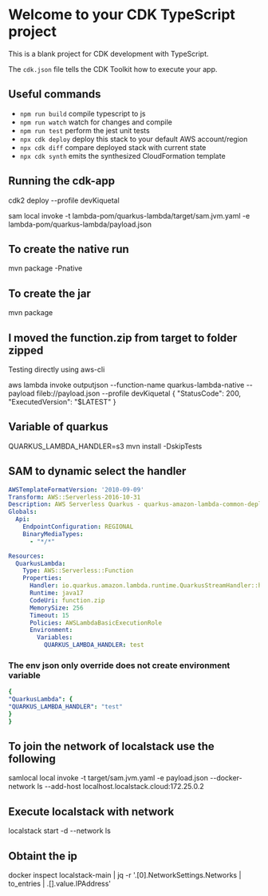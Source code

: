 # Welcome to your CDK TypeScript project

This is a blank project for CDK development with TypeScript.

The `cdk.json` file tells the CDK Toolkit how to execute your app.

## Useful commands

* `npm run build`   compile typescript to js
* `npm run watch`   watch for changes and compile
* `npm run test`    perform the jest unit tests
* `npx cdk deploy`  deploy this stack to your default AWS account/region
* `npx cdk diff`    compare deployed stack with current state
* `npx cdk synth`   emits the synthesized CloudFormation template

## Running the cdk-app

cdk2 deploy --profile devKiquetal

sam local invoke -t lambda-pom/quarkus-lambda/target/sam.jvm.yaml -e lambda-pom/quarkus-lambda/payload.json 

## To create the native run

mvn package -Pnative 

## To create the jar

mvn package

## I moved the function.zip from target to folder zipped

Testing directly using aws-cli

aws lambda invoke outputjson --function-name quarkus-lambda-native --payload fileb://payload.json  --profile devKiquetal
{
    "StatusCode": 200,
    "ExecutedVersion": "$LATEST"
}

## Variable of quarkus

QUARKUS_LAMBDA_HANDLER=s3 mvn install -DskipTests

## SAM to dynamic select the handler

```yaml
AWSTemplateFormatVersion: '2010-09-09'
Transform: AWS::Serverless-2016-10-31
Description: AWS Serverless Quarkus - quarkus-amazon-lambda-common-deployment
Globals:
  Api:
    EndpointConfiguration: REGIONAL
    BinaryMediaTypes:
      - "*/*"

Resources:
  QuarkusLambda:
    Type: AWS::Serverless::Function
    Properties:
      Handler: io.quarkus.amazon.lambda.runtime.QuarkusStreamHandler::handleRequest
      Runtime: java17
      CodeUri: function.zip
      MemorySize: 256
      Timeout: 15
      Policies: AWSLambdaBasicExecutionRole
      Environment:
        Variables:
          QUARKUS_LAMBDA_HANDLER: test


```
### The env json only override does not create environment variable

```yaml
{
"QuarkusLambda": {
"QUARKUS_LAMBDA_HANDLER": "test"
}
}

```


## To join the network of localstack use the following

samlocal local invoke -t target/sam.jvm.yaml -e payload.json --docker-network ls --add-host localhost.localstack.cloud:172.25.0.2


## Execute localstack with network

localstack start -d --network ls

## Obtaint the ip

docker inspect localstack-main |  jq -r '.[0].NetworkSettings.Networks | to_entries | .[].value.IPAddress'
